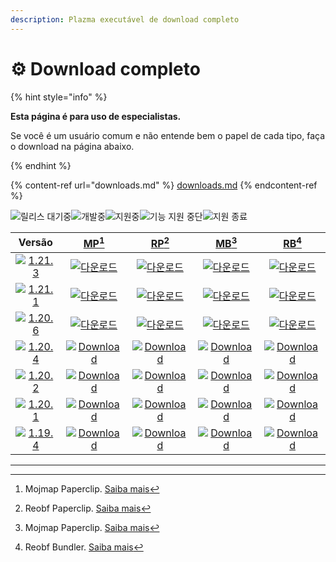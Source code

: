 ```yaml
---
description: Plazma executável de download completo
---
```


# ⚙️ Download completo

{% hint style="info" %}

**Esta página é para uso de especialistas.**

Se você é um usuário comum e não entende bem o papel de cada tipo,
faça o download na página abaixo.

{% endhint %}

{% content-ref url="downloads.md" %}
[downloads.md](downloads.md)
{% endcontent-ref %}

[wtr]: https://badge.plazmamc.org/0/릴리스%20대기중

![릴리스 대기중][wtr]![개발중](https://badge.plazmamc.org/1/개발중)![지원중](https://badge.plazmamc.org/2/지원중)![기능 지원 중단](https://badge.plazmamc.org/6/기능%20지원%20중단)![지원 종료](https://badge.plazmamc.org/4/지원%20종료)

|                                       Versão                                      |                            [MP](#user-content-fn-1)[^1]                            |                            [RP](#user-content-fn-2)[^2]                            |                            [MB](#user-content-fn-3)[^3]                            |                            [RB](#user-content-fn-4)[^4]                            |
| :-------------------------------------------------------------------------------: | :--------------------------------------------------------------------------------: | :--------------------------------------------------------------------------------: | :--------------------------------------------------------------------------------: | :--------------------------------------------------------------------------------: |
| [![1.21.3](https://badge.plazmamc.org/1/1.21.3)](https://git.plazmamc.org/1.21.3) |   [![다운로드](https://badge.plazmamc.org/1/다운로드)](https://dl.plazmamc.org/1.21.3/0)   |   [![다운로드](https://badge.plazmamc.org/1/다운로드)](https://dl.plazmamc.org/1.21.3/1)   |   [![다운로드](https://badge.plazmamc.org/1/다운로드)](https://dl.plazmamc.org/1.21.3/2)   |   [![다운로드](https://badge.plazmamc.org/1/다운로드)](https://dl.plazmamc.org/1.21.3/3)   |
| [![1.21.1](https://badge.plazmamc.org/6/1.21.1)](https://git.plazmamc.org/1.21.1) |   [![다운로드](https://badge.plazmamc.org/1/다운로드)](https://dl.plazmamc.org/1.21.1/0)   |   [![다운로드](https://badge.plazmamc.org/1/다운로드)](https://dl.plazmamc.org/1.21.1/1)   |   [![다운로드](https://badge.plazmamc.org/1/다운로드)](https://dl.plazmamc.org/1.21.1/2)   |   [![다운로드](https://badge.plazmamc.org/1/다운로드)](https://dl.plazmamc.org/1.21.1/3)   |
| [![1.20.6](https://badge.plazmamc.org/2/1.20.6)](https://git.plazmamc.org/1.20.6) |   [![다운로드](https://badge.plazmamc.org/1/다운로드)](https://dl.plazmamc.org/1.20.6/0)   |   [![다운로드](https://badge.plazmamc.org/1/다운로드)](https://dl.plazmamc.org/1.20.6/1)   |   [![다운로드](https://badge.plazmamc.org/1/다운로드)](https://dl.plazmamc.org/1.20.6/2)   |   [![다운로드](https://badge.plazmamc.org/1/다운로드)](https://dl.plazmamc.org/1.20.6/3)   |
| [![1.20.4](https://badge.plazmamc.org/6/1.20.4)](https://git.plazmamc.org/1.20.4) | [![Download](https://badge.plazmamc.org/1/다운로드)](https://dl.plazmamc.org/1.20.4/0) | [![Download](https://badge.plazmamc.org/1/다운로드)](https://dl.plazmamc.org/1.20.4/1) | [![Download](https://badge.plazmamc.org/1/다운로드)](https://dl.plazmamc.org/1.20.4/2) | [![Download](https://badge.plazmamc.org/1/다운로드)](https://dl.plazmamc.org/1.20.4/3) |
| [![1.20.2](https://badge.plazmamc.org/4/1.20.2)](https://git.plazmamc.org/1.20.2) | [![Download](https://badge.plazmamc.org/1/다운로드)](https://dl.plazmamc.org/1.20.2/0) | [![Download](https://badge.plazmamc.org/1/다운로드)](https://dl.plazmamc.org/1.20.2/1) | [![Download](https://badge.plazmamc.org/1/다운로드)](https://dl.plazmamc.org/1.20.2/2) | [![Download](https://badge.plazmamc.org/1/다운로드)](https://dl.plazmamc.org/1.20.2/3) |
| [![1.20.1](https://badge.plazmamc.org/4/1.20.1)](https://git.plazmamc.org/1.20.1) | [![Download](https://badge.plazmamc.org/1/다운로드)](https://dl.plazmamc.org/1.20.1/0) | [![Download](https://badge.plazmamc.org/1/다운로드)](https://dl.plazmamc.org/1.20.1/1) | [![Download](https://badge.plazmamc.org/1/다운로드)](https://dl.plazmamc.org/1.20.1/2) | [![Download](https://badge.plazmamc.org/1/다운로드)](https://dl.plazmamc.org/1.20.1/3) |
| [![1.19.4](https://badge.plazmamc.org/4/1.19.4)](https://git.plazmamc.org/1.19.4) | [![Download](https://badge.plazmamc.org/1/다운로드)](https://dl.plazmamc.org/1.19.4/0) | [![Download](https://badge.plazmamc.org/1/다운로드)](https://dl.plazmamc.org/1.19.4/1) | [![Download](https://badge.plazmamc.org/1/다운로드)](https://dl.plazmamc.org/1.19.4/2) | [![Download](https://badge.plazmamc.org/1/다운로드)](https://dl.plazmamc.org/1.19.4/3) |

***

[^1]: Mojmap Paperclip. [Saiba mais](../administration/getting-started#id-2)

[^2]: Reobf Paperclip. [Saiba mais](../administration/getting-started#id-2)

[^3]: Mojmap Paperclip. [Saiba mais](../administration/getting-started#id-2)

[^4]: Reobf Bundler. [Saiba mais](../administration/getting-started#id-2)
